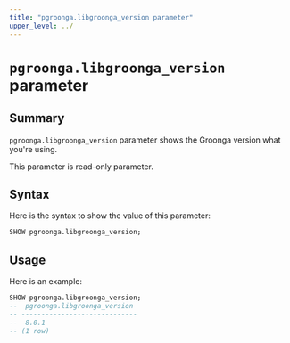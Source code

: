 ```yaml
---
title: "pgroonga.libgroonga_version parameter"
upper_level: ../
---
```


# `pgroonga.libgroonga_version` parameter

## Summary

`pgroonga.libgroonga_version` parameter shows the Groonga version what you're using.

This parameter is read-only parameter.


## Syntax

Here is the syntax to show the value of this parameter:

```sql
SHOW pgroonga.libgroonga_version;
```

## Usage

Here is an example:

```sql
SHOW pgroonga.libgroonga_version;
--  pgroonga.libgroonga_version 
-- -----------------------------
--  8.0.1
-- (1 row)
```

